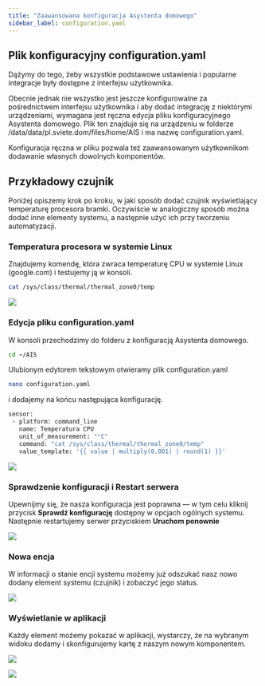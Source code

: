 ```yaml
---
title: "Zaawansowana konfiguracja Asystenta domowego"
sidebar_label: configuration.yaml
---
```


## Plik konfiguracyjny configuration.yaml

Dążymy do tego, żeby wszystkie podstawowe ustawienia i popularne integracje były dostępne z interfejsu użytkownika.

Obecnie jednak nie wszystko jest jeszcze konfigurowalne za pośrednictwem interfejsu użytkownika i aby dodać integrację z niektórymi urządzeniami, wymagana jest ręczna edycja pliku konfiguracyjnego Asystenta domowego. Plik ten znajduje się na urządzeniu w folderze /data/data/pl.sviete.dom/files/home/AIS i ma nazwę configuration.yaml.


Konfiguracja ręczna w pliku pozwala też zaawansowanym użytkownikom dodawanie własnych dowolnych komponentów.


## Przykładowy czujnik

Poniżej opiszemy krok po kroku, w jaki sposób dodać czujnik wyświetlający temperaturę procesora bramki.
Oczywiście w analogiczny sposób można dodać inne elementy systemu, a następnie użyć ich przy tworzeniu automatyzacji.

### Temperatura procesora w systemie Linux

Znajdujemy komendę, która zwraca temperaturę CPU w systemie Linux (google.com) i testujemy ją w konsoli.

```bash
cat /sys/class/thermal/thermal_zone0/temp
```
<img src="/AIS-docs/img/en/bramka/faq_sensor_1.png"> </img>


### Edycja pliku configuration.yaml

W konsoli przechodzimy do folderu z konfiguracją Asystenta domowego.

```bash
cd ~/AIS
```

Ulubionym edytorem tekstowym otwieramy plik configuration.yaml

```bash
nano configuration.yaml
```

i dodajemy na końcu następująca konfigurację.


```bash
sensor:
 - platform: command_line
   name: Temperatura CPU
   unit_of_measurement: "°C"
   command: "cat /sys/class/thermal/thermal_zone0/temp"
   value_template: '{{ value | multiply(0.001) | round(1) }}'
```

<img src="/AIS-docs/img/en/bramka/faq_sensor_2.png"> </img>


### Sprawdzenie konfiguracji i Restart serwera

Upewnijmy się, że nasza konfiguracja jest poprawna — w tym celu kliknij przycisk **Sprawdź konfigurację** dostępny w opcjach ogólnych systemu. Następnie restartujemy serwer przyciskiem **Uruchom ponownie**

<img src="/AIS-docs/img/en/bramka/faq_sensor_4.png"> </img>


### Nowa encja

W informacji o stanie encji systemu możemy już odszukać nasz nowo dodany element systemu (czujnik) i zobaczyć jego status.

<img src="/AIS-docs/img/en/bramka/faq_sensor_5.png"> </img>


### Wyświetlanie w aplikacji

Każdy element możemy pokazać w aplikacji, wystarczy, że na wybranym widoku dodamy i skonfigurujemy kartę z naszym nowym komponentem.

<img src="/AIS-docs/img/en/bramka/faq_sensor_7.png"> </img>

<img src="/AIS-docs/img/en/bramka/faq_sensor_6.png"> </img>
